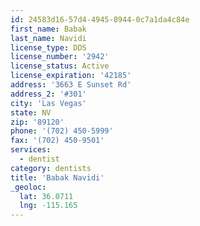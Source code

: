 ```yaml
---
id: 24583d16-57d4-4945-8944-0c7a1da4c84e
first_name: Babak
last_name: Navidi
license_type: DDS
license_number: '2942'
license_status: Active
license_expiration: '42185'
address: '3663 E Sunset Rd'
address_2: '#301'
city: 'Las Vegas'
state: NV
zip: '89120'
phone: '(702) 450-5999'
fax: '(702) 450-9501'
services:
  - dentist
category: dentists
title: 'Babak Navidi'
_geoloc:
  lat: 36.0711
  lng: -115.165
---
```

